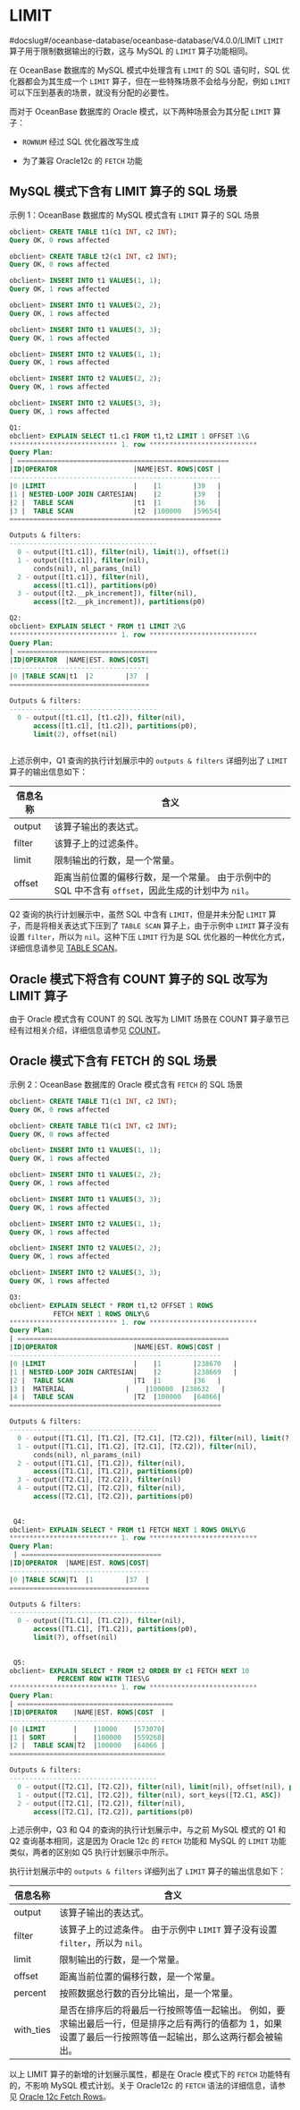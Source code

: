# LIMIT 

#docslug#/oceanbase-database/oceanbase-database/V4.0.0/LIMIT
`LIMIT` 算子用于限制数据输出的行数，这与 MySQL 的 `LIMIT` 算子功能相同。

在 OceanBase 数据库的 MySQL 模式中处理含有 `LIMIT` 的 SQL 语句时，SQL 优化器都会为其生成一个 `LIMIT` 算子，但在一些特殊场景不会给与分配，例如 `LIMIT` 可以下压到基表的场景，就没有分配的必要性。

而对于 OceanBase 数据库的 Oracle 模式，以下两种场景会为其分配 `LIMIT` 算子：

* `ROWNUM` 经过 SQL 优化器改写生成 

* 为了兼容 Oracle12c 的 `FETCH` 功能


## MySQL 模式下含有 LIMIT 算子的 SQL 场景 

示例 1：OceanBase 数据库的 MySQL 模式含有 `LIMIT` 算子的 SQL 场景

```sql
obclient> CREATE TABLE t1(c1 INT, c2 INT);
Query OK, 0 rows affected 

obclient> CREATE TABLE t2(c1 INT, c2 INT);
Query OK, 0 rows affected 

obclient> INSERT INTO t1 VALUES(1, 1);
Query OK, 1 rows affected 

obclient> INSERT INTO t1 VALUES(2, 2);
Query OK, 1 rows affected 

obclient> INSERT INTO t1 VALUES(3, 3);
Query OK, 1 rows affected 

obclient> INSERT INTO t2 VALUES(1, 1);
Query OK, 1 rows affected 

obclient> INSERT INTO t2 VALUES(2, 2);
Query OK, 1 rows affected 

obclient> INSERT INTO t2 VALUES(3, 3);
Query OK, 1 rows affected 

Q1: 
obclient> EXPLAIN SELECT t1.c1 FROM t1,t2 LIMIT 1 OFFSET 1\G
*************************** 1. row ***************************
Query Plan:
| =====================================================
|ID|OPERATOR                   |NAME|EST. ROWS|COST |
-----------------------------------------------------
|0 |LIMIT                      |    |1        |39   |
|1 | NESTED-LOOP JOIN CARTESIAN|    |2        |39   |
|2 |  TABLE SCAN               |t1  |1        |36   |
|3 |  TABLE SCAN               |t2  |100000   |59654|
=====================================================

Outputs & filters: 
-------------------------------------
  0 - output([t1.c1]), filter(nil), limit(1), offset(1)
  1 - output([t1.c1]), filter(nil), 
      conds(nil), nl_params_(nil)
  2 - output([t1.c1]), filter(nil), 
      access([t1.c1]), partitions(p0)
  3 - output([t2.__pk_increment]), filter(nil), 
      access([t2.__pk_increment]), partitions(p0)

Q2: 
obclient> EXPLAIN SELECT * FROM t1 LIMIT 2\G
*************************** 1. row ***************************
Query Plan:
| ===================================
|ID|OPERATOR  |NAME|EST. ROWS|COST|
-----------------------------------
|0 |TABLE SCAN|t1  |2        |37  |
===================================

Outputs & filters: 
-------------------------------------
  0 - output([t1.c1], [t1.c2]), filter(nil), 
      access([t1.c1], [t1.c2]), partitions(p0), 
      limit(2), offset(nil)
     
```



上述示例中，Q1 查询的执行计划展示中的 `outputs & filters` 详细列出了 `LIMIT` 算子的输出信息如下：


| **信息名称** |           **含义**                                    |
|----------|------------------------------------------------------------------------------|
| output   | 该算子输出的表达式。                                                                |
| filter   | 该算子上的过滤条件。           |
| limit    | 限制输出的行数，是一个常量。                                                             |
| offset   | 距离当前位置的偏移行数，是一个常量。 由于示例中的 SQL 中不含有 `offset`，因此生成的计划中为 `nil`。 |



Q2 查询的执行计划展示中，虽然 SQL 中含有 `LIMIT`，但是并未分配 `LIMIT` 算子，而是将相关表达式下压到了 `TABLE SCAN` 算子上，由于示例中 `LIMIT` 算子没有设置 `filter`，所以为 `nil`。这种下压 `LIMIT` 行为是 SQL 优化器的一种优化方式，详细信息请参见 [TABLE SCAN](../2.execution-plan-operator/1.table-scan.md)。

## Oracle 模式下将含有 COUNT 算子的 SQL 改写为 LIMIT 算子 

由于 Oracle 模式含有 COUNT 的 SQL 改写为 LIMIT 场景在 COUNT 算子章节已经有过相关介绍，详细信息请参见 [COUNT](../2.execution-plan-operator/4.COUNT-1-2.md)。

## Oracle 模式下含有 FETCH 的 SQL 场景 

示例 2：OceanBase 数据库的 Oracle 模式含有 `FETCH` 的 SQL 场景

```sql
obclient> CREATE TABLE T1(c1 INT, c2 INT);
Query OK, 0 rows affected 

obclient> CREATE TABLE T1(c1 INT, c2 INT);
Query OK, 0 rows affected 

obclient> INSERT INTO t1 VALUES(1, 1);
Query OK, 1 rows affected 

obclient> INSERT INTO t1 VALUES(2, 2);
Query OK, 1 rows affected 

obclient> INSERT INTO t1 VALUES(3, 3);
Query OK, 1 rows affected 

obclient> INSERT INTO t2 VALUES(1, 1);
Query OK, 1 rows affected 

obclient> INSERT INTO t2 VALUES(2, 2);
Query OK, 1 rows affected 

obclient> INSERT INTO t2 VALUES(3, 3);
Query OK, 1 rows affected 

Q3: 
obclient> EXPLAIN SELECT * FROM t1,t2 OFFSET 1 ROWS 
           FETCH NEXT 1 ROWS ONLY\G
*************************** 1. row ***************************
Query Plan:
| =====================================================
|ID|OPERATOR                   |NAME|EST. ROWS|COST |
-----------------------------------------------------
|0 |LIMIT                      |    |1        |238670   |
|1 | NESTED-LOOP JOIN CARTESIAN|    |2        |238669   |
|2 |  TABLE SCAN               |T1  |1        |36   |
|3 |  MATERIAL               |    |100000  |238632   |
|4 |  TABLE SCAN               |T2  |100000   |64066|
=====================================================

Outputs & filters: 
-------------------------------------
  0 - output([T1.C1], [T1.C2], [T2.C1], [T2.C2]), filter(nil), limit(?), offset(?)
  1 - output([T1.C1], [T1.C2], [T2.C1], [T2.C2]), filter(nil), 
      conds(nil), nl_params_(nil)
  2 - output([T1.C1], [T1.C2]), filter(nil), 
      access([T1.C1], [T1.C2]), partitions(p0)
  3 - output([T2.C1], [T2.C2]), filter(nil)
  4 - output([T2.C1], [T2.C2]), filter(nil), 
      access([T2.C1], [T2.C2]), partitions(p0)
      
      
 Q4: 
obclient> EXPLAIN SELECT * FROM t1 FETCH NEXT 1 ROWS ONLY\G
*************************** 1. row ***************************
Query Plan:
 | ===================================
|ID|OPERATOR  |NAME|EST. ROWS|COST|
-----------------------------------
|0 |TABLE SCAN|T1  |1        |37  |
===================================

Outputs & filters: 
-------------------------------------
  0 - output([T1.C1], [T1.C2]), filter(nil), 
      access([T1.C1], [T1.C2]), partitions(p0), 
      limit(?), offset(nil)
 
 
 Q5: 
obclient> EXPLAIN SELECT * FROM t2 ORDER BY c1 FETCH NEXT 10 
            PERCENT ROW WITH TIES\G
*************************** 1. row ***************************
Query Plan:
| =======================================
|ID|OPERATOR    |NAME|EST. ROWS|COST  |
---------------------------------------
|0 |LIMIT       |    |10000    |573070|
|1 | SORT       |    |100000   |559268|
|2 |  TABLE SCAN|T2  |100000   |64066 |
=======================================

Outputs & filters: 
-------------------------------------
  0 - output([T2.C1], [T2.C2]), filter(nil), limit(nil), offset(nil), percent(?), with_ties(true)
  1 - output([T2.C1], [T2.C2]), filter(nil), sort_keys([T2.C1, ASC])
  2 - output([T2.C1], [T2.C2]), filter(nil), 
      access([T2.C1], [T2.C2]), partitions(p0)
```



上述示例中，Q3 和 Q4 的查询的执行计划展示中，与之前 MySQL 模式的 Q1 和 Q2 查询基本相同，这是因为 Oracle 12c 的 `FETCH` 功能和 MySQL 的 `LIMIT` 功能类似，两者的区别如 Q5 执行计划展示中所示。

执行计划展示中的 `outputs & filters` 详细列出了 `LIMIT` 算子的输出信息如下：


| **信息名称**  |                                             **含义**                                        |
|-----------|-------------------------------------------------------------------------------------------------|
| output    | 该算子输出的表达式。                                                                                 |
| filter    | 该算子上的过滤条件。 由于示例中 `LIMIT` 算子没有设置 `filter`，所以为 `nil`。                             |
| limit     | 限制输出的行数，是一个常量。                                                                                  |
| offset    | 距离当前位置的偏移行数，是一个常量。                                                                              |
| percent   | 按照数据总行数的百分比输出，是一个常量。                                                                            |
| with_ties | 是否在排序后的将最后一行按照等值一起输出。 例如，要求输出最后一行，但是排序之后有两行的值都为 1，如果设置了最后一行按照等值一起输出，那么这两行都会被输出。 |



以上 LIMIT 算子的新增的计划展示属性，都是在 Oracle 模式下的 `FETCH` 功能特有的，不影响 MySQL 模式计划。关于 Oracle12c 的 `FETCH` 语法的详细信息，请参见 [Oracle 12c Fetch Rows](https://renenyffenegger.ch/notes/development/databases/Oracle/SQL/select/first-n-rows/index#ora-sql-row-limiting-clause)。
